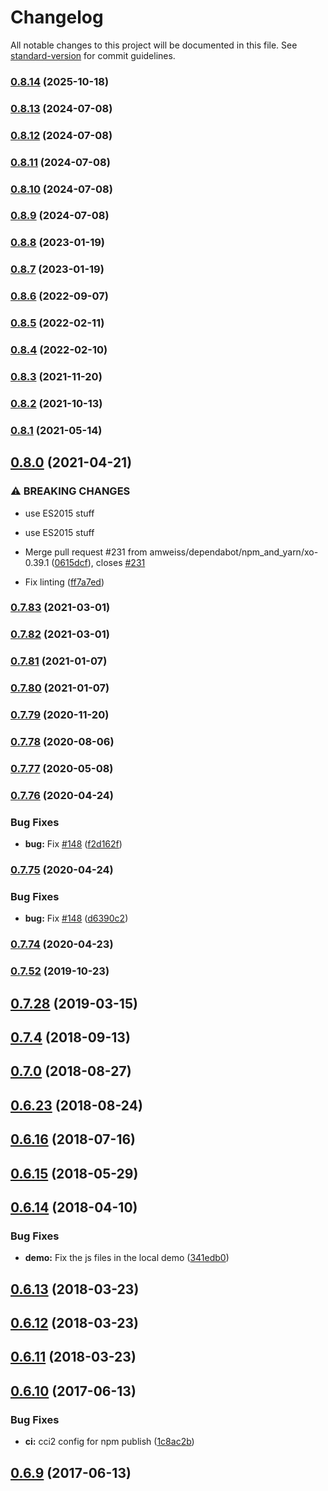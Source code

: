 # Changelog

All notable changes to this project will be documented in this file. See [standard-version](https://github.com/conventional-changelog/standard-version) for commit guidelines.

### [0.8.14](https://github.com/amweiss/angular-diff-match-patch/compare/v0.8.13...v0.8.14) (2025-10-18)

### [0.8.13](https://github.com/amweiss/angular-diff-match-patch/compare/v0.8.12...v0.8.13) (2024-07-08)

### [0.8.12](https://github.com/amweiss/angular-diff-match-patch/compare/v0.8.11...v0.8.12) (2024-07-08)

### [0.8.11](https://github.com/amweiss/angular-diff-match-patch/compare/v0.8.10...v0.8.11) (2024-07-08)

### [0.8.10](https://github.com/amweiss/angular-diff-match-patch/compare/v0.8.8...v0.8.10) (2024-07-08)

### [0.8.9](https://github.com/amweiss/angular-diff-match-patch/compare/v0.8.8...v0.8.9) (2024-07-08)

### [0.8.8](https://github.com/amweiss/angular-diff-match-patch/compare/v0.8.7...v0.8.8) (2023-01-19)

### [0.8.7](https://github.com/amweiss/angular-diff-match-patch/compare/v0.8.6...v0.8.7) (2023-01-19)

### [0.8.6](https://github.com/amweiss/angular-diff-match-patch/compare/v0.8.5...v0.8.6) (2022-09-07)

### [0.8.5](https://github.com/amweiss/angular-diff-match-patch/compare/v0.8.4...v0.8.5) (2022-02-11)

### [0.8.4](https://github.com/amweiss/angular-diff-match-patch/compare/v0.8.3...v0.8.4) (2022-02-10)

### [0.8.3](https://github.com/amweiss/angular-diff-match-patch/compare/v0.8.2...v0.8.3) (2021-11-20)

### [0.8.2](https://github.com/amweiss/angular-diff-match-patch/compare/v0.8.1...v0.8.2) (2021-10-13)

### [0.8.1](https://github.com/amweiss/angular-diff-match-patch/compare/v0.8.0...v0.8.1) (2021-05-14)

## [0.8.0](https://github.com/amweiss/angular-diff-match-patch/compare/v0.7.83...v0.8.0) (2021-04-21)


### ⚠ BREAKING CHANGES

* use ES2015 stuff
* use ES2015 stuff

* Merge pull request #231 from amweiss/dependabot/npm_and_yarn/xo-0.39.1 ([0615dcf](https://github.com/amweiss/angular-diff-match-patch/commit/0615dcf1bb8bff577efa17c64b0964568026d604)), closes [#231](https://github.com/amweiss/angular-diff-match-patch/issues/231)
* Fix linting ([ff7a7ed](https://github.com/amweiss/angular-diff-match-patch/commit/ff7a7edb91a6a433bf95e75ad0d5be3357eede1c))

### [0.7.83](https://github.com/amweiss/angular-diff-match-patch/compare/v0.7.82...v0.7.83) (2021-03-01)

### [0.7.82](https://github.com/amweiss/angular-diff-match-patch/compare/v0.7.81...v0.7.82) (2021-03-01)

### [0.7.81](https://github.com/amweiss/angular-diff-match-patch/compare/v0.7.80...v0.7.81) (2021-01-07)

### [0.7.80](https://github.com/amweiss/angular-diff-match-patch/compare/v0.7.79...v0.7.80) (2021-01-07)

### [0.7.79](https://github.com/amweiss/angular-diff-match-patch/compare/v0.7.78...v0.7.79) (2020-11-20)

### [0.7.78](https://github.com/amweiss/angular-diff-match-patch/compare/v0.7.77...v0.7.78) (2020-08-06)

### [0.7.77](https://github.com/amweiss/angular-diff-match-patch/compare/v0.7.76...v0.7.77) (2020-05-08)

### [0.7.76](https://github.com/amweiss/angular-diff-match-patch/compare/v0.7.75...v0.7.76) (2020-04-24)


### Bug Fixes

* **bug:** Fix [#148](https://github.com/amweiss/angular-diff-match-patch/issues/148) ([f2d162f](https://github.com/amweiss/angular-diff-match-patch/commit/f2d162f910eb0ca8ae475644eecbe7b32ef93275))

### [0.7.75](https://github.com/amweiss/angular-diff-match-patch/compare/v0.7.74...v0.7.75) (2020-04-24)


### Bug Fixes

* **bug:** Fix [#148](https://github.com/amweiss/angular-diff-match-patch/issues/148) ([d6390c2](https://github.com/amweiss/angular-diff-match-patch/commit/d6390c2459f35740f5c925e5e8ea63c5e5e2798d))

### [0.7.74](https://github.com/amweiss/angular-diff-match-patch/compare/v0.7.52...v0.7.74) (2020-04-23)

### [0.7.52](https://github.com/amweiss/angular-diff-match-patch/compare/v0.7.28...v0.7.52) (2019-10-23)

## [0.7.28](https://github.com/amweiss/angular-diff-match-patch/compare/v0.7.4...v0.7.28) (2019-03-15)



<a name="0.7.4"></a>
## [0.7.4](https://github.com/amweiss/angular-diff-match-patch/compare/v0.7.0...v0.7.4) (2018-09-13)



<a name="0.7.0"></a>
## [0.7.0](https://github.com/amweiss/angular-diff-match-patch/compare/v0.6.23...v0.7.0) (2018-08-27)



<a name="0.6.23"></a>
## [0.6.23](https://github.com/amweiss/angular-diff-match-patch/compare/v0.6.15...v0.6.23) (2018-08-24)



<a name="0.6.16"></a>
## [0.6.16](https://github.com/amweiss/angular-diff-match-patch/compare/v0.6.15...v0.6.16) (2018-07-16)



<a name="0.6.15"></a>
## [0.6.15](https://github.com/amweiss/angular-diff-match-patch/compare/v0.6.14...v0.6.15) (2018-05-29)



<a name="0.6.14"></a>
## [0.6.14](https://github.com/amweiss/angular-diff-match-patch/compare/v0.6.13...v0.6.14) (2018-04-10)


### Bug Fixes

* **demo:** Fix the js files in the local demo ([341edb0](https://github.com/amweiss/angular-diff-match-patch/commit/341edb0))



<a name="0.6.13"></a>
## [0.6.13](https://github.com/amweiss/angular-diff-match-patch/compare/v0.6.12...v0.6.13) (2018-03-23)



<a name="0.6.12"></a>
## [0.6.12](https://github.com/amweiss/angular-diff-match-patch/compare/v0.6.11...v0.6.12) (2018-03-23)



<a name="0.6.11"></a>
## [0.6.11](https://github.com/amweiss/angular-diff-match-patch/compare/v0.6.10...v0.6.11) (2018-03-23)



<a name="0.6.10"></a>
## [0.6.10](https://github.com/amweiss/angular-diff-match-patch/compare/v0.6.9...v0.6.10) (2017-06-13)


### Bug Fixes

* **ci:** cci2 config for npm publish ([1c8ac2b](https://github.com/amweiss/angular-diff-match-patch/commit/1c8ac2b))



<a name="0.6.9"></a>
## [0.6.9](https://github.com/amweiss/angular-diff-match-patch/compare/v0.6.8...v0.6.9) (2017-06-13)
